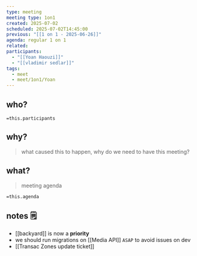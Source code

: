 ```yaml
---
type: meeting
meeting type: 1on1
created: 2025-07-02
scheduled: 2025-07-02T14:45:00
previous: "[[1 on 1 - 2025-06-26]]"
agenda: regular 1 on 1
related:
participants:
  - "[[Yoan Haouzi]]"
  - "[[vladimir sedlar]]"
tags:
  - meet
  - meet/1on1/Yoan
---
```

## who?

`=this.participants`
## why?
> what caused this to happen, why do we need to have this meeting?

## what?
> meeting agenda

`=this.agenda`

## notes 🗒

- [[backyard]] is now a **priority**
- we should run migrations on [[Media API]] `ASAP` to avoid issues on dev
- [[Transac Zones update ticket]]